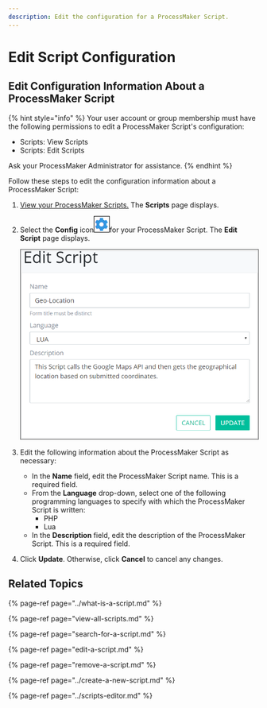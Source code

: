 ```yaml
---
description: Edit the configuration for a ProcessMaker Script.
---
```


# Edit Script Configuration

## Edit Configuration Information About a ProcessMaker Script

{% hint style="info" %}
Your user account or group membership must have the following permissions to edit a ProcessMaker Script's configuration:

* Scripts: View Scripts
* Scripts: Edit Scripts

Ask your ProcessMaker Administrator for assistance.
{% endhint %}

Follow these steps to edit the configuration information about a ProcessMaker Script:

1. [View your ProcessMaker Scripts.](view-all-scripts.md#view-all-processmaker-scripts) The **Scripts** page displays.
2. Select the **Config** icon![](../../../.gitbook/assets/configure-process-icon-processes-page-processes.png)for your ProcessMaker Script. The **Edit Script** page displays.  

   ![](../../../.gitbook/assets/edit-script-page-processes.png)

3. Edit the following information about the ProcessMaker Script as necessary:
   * In the **Name** field, edit the ProcessMaker Script name. This is a required field.
   * From the **Language** drop-down, select one of the following programming languages to specify with which the ProcessMaker Script is written:
     * PHP
     * Lua
   * In the **Description** field, edit the description of the ProcessMaker Script. This is a required field.
4. Click **Update**. Otherwise, click **Cancel** to cancel any changes.

## Related Topics

{% page-ref page="../what-is-a-script.md" %}

{% page-ref page="view-all-scripts.md" %}

{% page-ref page="search-for-a-script.md" %}

{% page-ref page="edit-a-script.md" %}

{% page-ref page="remove-a-script.md" %}

{% page-ref page="../create-a-new-script.md" %}

{% page-ref page="../scripts-editor.md" %}

